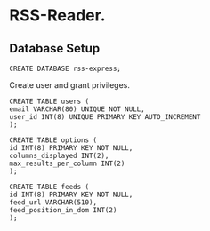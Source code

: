 # RSS-Reader. 

## Database Setup

```CREATE DATABASE rss-express;```

Create user and grant privileges.

```
CREATE TABLE users (
email VARCHAR(80) UNIQUE NOT NULL,
user_id INT(8) UNIQUE PRIMARY KEY AUTO_INCREMENT
);

CREATE TABLE options (
id INT(8) PRIMARY KEY NOT NULL,
columns_displayed INT(2),
max_results_per_column INT(2)
);

CREATE TABLE feeds (
id INT(8) PRIMARY KEY NOT NULL,
feed_url VARCHAR(510),
feed_position_in_dom INT(2)
);
```

   
